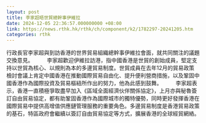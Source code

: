 ```yaml
---
layout: post
title: 李家超晤世貿總幹事伊維拉
date: 2024-12-05 22:36:57.000000000 +08:00
link: https://news.rthk.hk/rthk/ch/component/k2/1782297-20241205.htm
categories: rthk
---
```


行政長官李家超與到訪香港的世界貿易組織總幹事伊維拉會面，就共同關注的議題交換意見。
　　 
李家超歡迎伊維拉訪港，指中國香港是世貿的創始成員，堅定支持以世貿為核心、以規則為本的多邊貿易制度。世貿成員在去年12月的貿易政策檢討會議上肯定中國香港在推動國際貿易自由化、提升便利營商措施，以及鞏固中國香港作為國際投資及貿易樞紐所作出的努力，他為此感到鼓舞。
　　 
李家超表示，香港一直積極爭取盡早加入《區域全面經濟伙伴關係協定》，上月亦與秘魯簽訂自由貿易協定，都有助鞏固香港作為國際城市的獨特優勢，同時更好發揮香港在國際貿易中提供高增值供應鏈管理服務的重要角色。多邊貿易制度是香港貿易政策的基石，特區政府會繼續以簽訂自由貿易協定等方式，擴展香港的全球經貿網絡。
